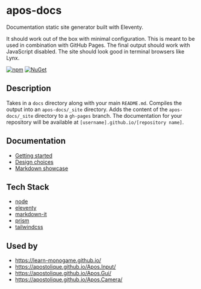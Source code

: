 # apos-docs

Documentation static site generator built with Eleventy.

It should work out of the box with minimal configuration. This is meant to be used in combination with GitHub Pages. The final output should work with JavaScript disabled. The site should look good in terminal browsers like Lynx.

[![npm](https://img.shields.io/npm/v/apos-docs.svg)](https://www.npmjs.com/package/apos-docs) [![NuGet](https://img.shields.io/npm/dt/apos-docs.svg)](https://www.npmjs.com/package/apos-docs)

## Description

Takes in a `docs` directory along with your main `README.md`. Compiles the output into an `apos-docs/_site` directory. Adds the content of the `apos-docs/_site` directory to a `gh-pages` branch. The documentation for your repository will be available at `[username].github.io/[repository name]`.

## Documentation

* [Getting started](./docs/getting-started.md)
* [Design choices](./docs/design-choices.md)
* [Markdown showcase](./docs/markdown.md)

## Tech Stack

* [node](https://nodejs.org)
* [eleventy](https://www.11ty.dev/)
* [markdown-it](https://github.com/markdown-it/markdown-it)
* [prism](https://github.com/PrismJS/prism)
* [tailwindcss](https://tailwindcss.com/)

## Used by

* <https://learn-monogame.github.io/>
* <https://apostolique.github.io/Apos.Input/>
* <https://apostolique.github.io/Apos.Gui/>
* <https://apostolique.github.io/Apos.Camera/>
